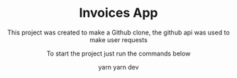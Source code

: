 <h1 align="center">Invoices App</h1>

<p align="center">This project was created to make a Github clone, the github api was used to make user requests</p>

<p align="center">To start the project just run the commands below</p>

<p display="flex" align="center">
  yarn 
  yarn dev
</p>

<br/>
